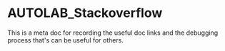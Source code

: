 # AUTOLAB_Stackoverflow
This is a meta doc for recording the useful doc links and the debugging process that's can be useful for others.
